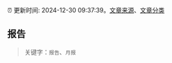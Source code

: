 :alarm_clock: 更新时间: 2024-12-30 09:37:39。[文章来源](/README.md)、[文章分类](/TAGS.md)

## 报告


> 关键字：`报告`、`月报`



